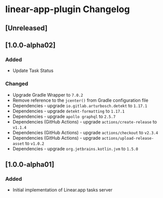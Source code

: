 <!-- Keep a Changelog guide -> https://keepachangelog.com -->

# linear-app-plugin Changelog

## [Unreleased]
## [1.0.0-alpha02]

### Added

- Update Task Status

### Changed

- Upgrade Gradle Wrapper to `7.0.2`
- Remove reference to the `jcenter()` from Gradle configuration file
- Dependencies - upgrade `io.gitlab.arturbosch.detekt` to `1.17.1`
- Dependencies - upgrade `detekt-formatting` to `1.17.1`
- Dependencies - upgrade `apollo graphql` to `2.5.7`
- Dependencies (GitHub Actions) - upgrade `actions/create-release` to `v1.1.4`
- Dependencies (GitHub Actions) - upgrade `actions/checkout` to `v2.3.4`
- Dependencies (GitHub Actions) - upgrade `actions/upload-release-asset` to `v1.0.2`
- Dependencies - upgrade `org.jetbrains.kotlin.jvm` to `1.5.0`

## [1.0.0-alpha01]

### Added

- Initial implementation of Linear.app tasks server

